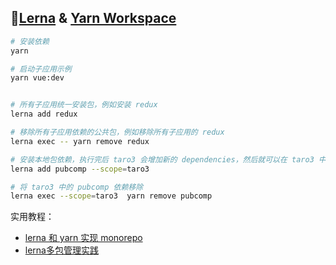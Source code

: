 ## [Lerna](https://github.com/lerna/lerna) & [Yarn Workspace](https://classic.yarnpkg.com/blog/2017/08/02/introducing-workspaces/)

```bash
# 安装依赖
yarn

# 启动子应用示例
yarn vue:dev


# 所有子应用统一安装包，例如安装 redux
lerna add redux

# 移除所有子应用依赖的公共包，例如移除所有子应用的 redux
lerna exec -- yarn remove redux

# 安装本地包依赖，执行完后 taro3 会增加新的 dependencies，然后就可以在 taro3 中使用 pubcomp:
lerna add pubcomp --scope=taro3

# 将 taro3 中的 pubcomp 依赖移除
lerna exec --scope=taro3  yarn remove pubcomp
```

实用教程：
  - [lerna 和 yarn 实现 monorepo](https://juejin.cn/post/6855129007185362952#heading-14)
  - [lerna多包管理实践](https://juejin.cn/post/6844904194999058440)